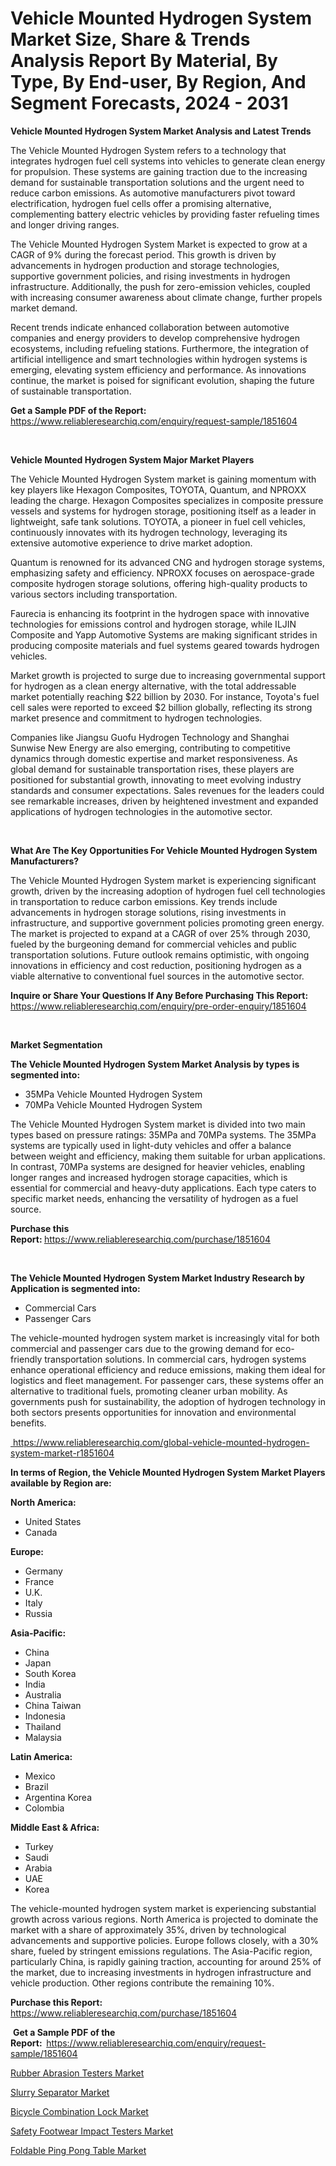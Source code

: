 <p><h1>Vehicle Mounted Hydrogen System Market Size, Share & Trends Analysis Report By Material, By Type, By End-user, By Region, And Segment Forecasts, 2024 - 2031</h1></p><p><strong>Vehicle Mounted Hydrogen System Market Analysis and Latest Trends</strong></p>
<p><p>The Vehicle Mounted Hydrogen System refers to a technology that integrates hydrogen fuel cell systems into vehicles to generate clean energy for propulsion. These systems are gaining traction due to the increasing demand for sustainable transportation solutions and the urgent need to reduce carbon emissions. As automotive manufacturers pivot toward electrification, hydrogen fuel cells offer a promising alternative, complementing battery electric vehicles by providing faster refueling times and longer driving ranges.</p><p>The Vehicle Mounted Hydrogen System Market is expected to grow at a CAGR of 9% during the forecast period. This growth is driven by advancements in hydrogen production and storage technologies, supportive government policies, and rising investments in hydrogen infrastructure. Additionally, the push for zero-emission vehicles, coupled with increasing consumer awareness about climate change, further propels market demand.</p><p>Recent trends indicate enhanced collaboration between automotive companies and energy providers to develop comprehensive hydrogen ecosystems, including refueling stations. Furthermore, the integration of artificial intelligence and smart technologies within hydrogen systems is emerging, elevating system efficiency and performance. As innovations continue, the market is poised for significant evolution, shaping the future of sustainable transportation.</p></p>
<p><strong>Get a Sample PDF of the Report:&nbsp;</strong> <a href="https://www.reliableresearchiq.com/enquiry/request-sample/1851604?utm_campaign=100&utm_medium=2&utm_source=Github&utm_content=ia&utm_term=18102024&utm_id=vehicle-mounted-hydrogen-system">https://www.reliableresearchiq.com/enquiry/request-sample/1851604</a></p>
<p>&nbsp;</p>
<p><strong>Vehicle Mounted Hydrogen System Major Market Players</strong></p>
<p><p>The Vehicle Mounted Hydrogen System market is gaining momentum with key players like Hexagon Composites, TOYOTA, Quantum, and NPROXX leading the charge. Hexagon Composites specializes in composite pressure vessels and systems for hydrogen storage, positioning itself as a leader in lightweight, safe tank solutions. TOYOTA, a pioneer in fuel cell vehicles, continuously innovates with its hydrogen technology, leveraging its extensive automotive experience to drive market adoption.</p><p>Quantum is renowned for its advanced CNG and hydrogen storage systems, emphasizing safety and efficiency. NPROXX focuses on aerospace-grade composite hydrogen storage solutions, offering high-quality products to various sectors including transportation. </p><p>Faurecia is enhancing its footprint in the hydrogen space with innovative technologies for emissions control and hydrogen storage, while ILJIN Composite and Yapp Automotive Systems are making significant strides in producing composite materials and fuel systems geared towards hydrogen vehicles.</p><p>Market growth is projected to surge due to increasing governmental support for hydrogen as a clean energy alternative, with the total addressable market potentially reaching $22 billion by 2030. For instance, Toyota's fuel cell sales were reported to exceed $2 billion globally, reflecting its strong market presence and commitment to hydrogen technologies.</p><p>Companies like Jiangsu Guofu Hydrogen Technology and Shanghai Sunwise New Energy are also emerging, contributing to competitive dynamics through domestic expertise and market responsiveness. As global demand for sustainable transportation rises, these players are positioned for substantial growth, innovating to meet evolving industry standards and consumer expectations. Sales revenues for the leaders could see remarkable increases, driven by heightened investment and expanded applications of hydrogen technologies in the automotive sector.</p></p>
<p>&nbsp;</p>
<p><strong>What Are The Key Opportunities For Vehicle Mounted Hydrogen System Manufacturers?</strong></p>
<p><p>The Vehicle Mounted Hydrogen System market is experiencing significant growth, driven by the increasing adoption of hydrogen fuel cell technologies in transportation to reduce carbon emissions. Key trends include advancements in hydrogen storage solutions, rising investments in infrastructure, and supportive government policies promoting green energy. The market is projected to expand at a CAGR of over 25% through 2030, fueled by the burgeoning demand for commercial vehicles and public transportation solutions. Future outlook remains optimistic, with ongoing innovations in efficiency and cost reduction, positioning hydrogen as a viable alternative to conventional fuel sources in the automotive sector.</p></p>
<p><strong>Inquire or Share Your Questions If Any Before Purchasing This Report:</strong> <a href="https://www.reliableresearchiq.com/enquiry/pre-order-enquiry/1851604?utm_campaign=100&utm_medium=2&utm_source=Github&utm_content=ia&utm_term=18102024&utm_id=vehicle-mounted-hydrogen-system">https://www.reliableresearchiq.com/enquiry/pre-order-enquiry/1851604</a></p>
<p>&nbsp;</p>
<p><strong>Market Segmentation</strong></p>
<p><strong>The Vehicle Mounted Hydrogen System Market Analysis by types is segmented into:</strong></p>
<p><ul><li>35MPa Vehicle Mounted Hydrogen System</li><li>70MPa Vehicle Mounted Hydrogen System</li></ul></p>
<p><p>The Vehicle Mounted Hydrogen System market is divided into two main types based on pressure ratings: 35MPa and 70MPa systems. The 35MPa systems are typically used in light-duty vehicles and offer a balance between weight and efficiency, making them suitable for urban applications. In contrast, 70MPa systems are designed for heavier vehicles, enabling longer ranges and increased hydrogen storage capacities, which is essential for commercial and heavy-duty applications. Each type caters to specific market needs, enhancing the versatility of hydrogen as a fuel source.</p></p>
<p><strong>Purchase this Report:&nbsp;</strong><a href="https://www.reliableresearchiq.com/purchase/1851604?utm_campaign=100&utm_medium=2&utm_source=Github&utm_content=ia&utm_term=18102024&utm_id=vehicle-mounted-hydrogen-system">https://www.reliableresearchiq.com/purchase/1851604</a></p>
<p>&nbsp;</p>
<p><strong>The Vehicle Mounted Hydrogen System Market Industry Research by Application is segmented into:</strong></p>
<p><ul><li>Commercial Cars</li><li>Passenger Cars</li></ul></p>
<p><p>The vehicle-mounted hydrogen system market is increasingly vital for both commercial and passenger cars due to the growing demand for eco-friendly transportation solutions. In commercial cars, hydrogen systems enhance operational efficiency and reduce emissions, making them ideal for logistics and fleet management. For passenger cars, these systems offer an alternative to traditional fuels, promoting cleaner urban mobility. As governments push for sustainability, the adoption of hydrogen technology in both sectors presents opportunities for innovation and environmental benefits.</p></p>
<p><a href="https://www.reliableresearchiq.com/global-vehicle-mounted-hydrogen-system-market-r1851604?utm_campaign=100&utm_medium=2&utm_source=Github&utm_content=ia&utm_term=18102024&utm_id=vehicle-mounted-hydrogen-system">&nbsp;https://www.reliableresearchiq.com/global-vehicle-mounted-hydrogen-system-market-r1851604</a></p>
<p><strong>In terms of Region, the Vehicle Mounted Hydrogen System Market Players available by Region are:</strong></p>
<p>
    <p> <strong> North America: </strong>
        <ul>
            <li>United States</li>
            <li>Canada</li>
        </ul>
        </p> 
    <p> <strong> Europe: </strong>
        <ul>
            <li>Germany</li>
            <li>France</li>
            <li>U.K.</li>
            <li>Italy</li>
            <li>Russia</li>
        </ul>
        </p> 
    <p> <strong> Asia-Pacific: </strong>
        <ul>
            <li>China</li>
            <li>Japan</li>
            <li>South Korea</li>
            <li>India</li>
            <li>Australia</li>
            <li>China Taiwan</li>
            <li>Indonesia</li>
            <li>Thailand</li>
            <li>Malaysia</li>
        </ul>
        </p> 
    <p> <strong> Latin America: </strong>
        <ul>
            <li>Mexico</li>
            <li>Brazil</li>
            <li>Argentina Korea</li>
            <li>Colombia</li>
        </ul>
        </p> 
    <p> <strong> Middle East & Africa: </strong>
        <ul>
            <li>Turkey</li>
            <li>Saudi</li>
            <li>Arabia</li>
            <li>UAE</li>
            <li>Korea</li>
        </ul>
    </p>
    </p>
<p><p>The vehicle-mounted hydrogen system market is experiencing substantial growth across various regions. North America is projected to dominate the market with a share of approximately 35%, driven by technological advancements and supportive policies. Europe follows closely, with a 30% share, fueled by stringent emissions regulations. The Asia-Pacific region, particularly China, is rapidly gaining traction, accounting for around 25% of the market, due to increasing investments in hydrogen infrastructure and vehicle production. Other regions contribute the remaining 10%.</p></p>
<p><strong>Purchase this Report: </strong><a href="https://www.reliableresearchiq.com/purchase/1851604?utm_campaign=100&utm_medium=2&utm_source=Github&utm_content=ia&utm_term=18102024&utm_id=vehicle-mounted-hydrogen-system">https://www.reliableresearchiq.com/purchase/1851604</a></p>
<p>&nbsp;<strong>Get a Sample PDF of the Report:&nbsp;&nbsp;</strong><a href="https://www.reliableresearchiq.com/enquiry/request-sample/1851604?utm_campaign=100&utm_medium=2&utm_source=Github&utm_content=ia&utm_term=18102024&utm_id=vehicle-mounted-hydrogen-system">https://www.reliableresearchiq.com/enquiry/request-sample/1851604</a></p>
<p><strong></strong></p>
<p><p><a href="https://github.com/yoreivesal/Market-Research-Report-List-1/blob/main/rubber-abrasion-testers-market.md?utm_campaign=100&utm_medium=2&utm_source=Github&utm_content=ia&utm_term=18102024&utm_id=vehicle-mounted-hydrogen-system">Rubber Abrasion Testers Market</a></p><p><a href="https://issuu.com/reportprime-2/docs/slurry-separator-market-size-2030.p_e3d1bec3cde907?utm_campaign=100&utm_medium=2&utm_source=Github&utm_content=ia&utm_term=18102024&utm_id=vehicle-mounted-hydrogen-system">Slurry Separator Market</a></p><p><a href="https://www.linkedin.com/pulse/bicycle-combination-lock-market-global-share-ranking-overall-irdje?utm_campaign=100&utm_medium=2&utm_source=Github&utm_content=ia&utm_term=18102024&utm_id=vehicle-mounted-hydrogen-system">Bicycle Combination Lock Market</a></p><p><a href="https://github.com/shebaharrifx/Market-Research-Report-List-1/blob/main/safety-footwear-impact-testers-market.md?utm_campaign=100&utm_medium=2&utm_source=Github&utm_content=ia&utm_term=18102024&utm_id=vehicle-mounted-hydrogen-system">Safety Footwear Impact Testers Market</a></p><p><a href="https://www.linkedin.com/pulse/foldable-ping-pong-table-industry-insights-report-analyzing-zmrte?utm_campaign=100&utm_medium=2&utm_source=Github&utm_content=ia&utm_term=18102024&utm_id=vehicle-mounted-hydrogen-system">Foldable Ping Pong Table Market</a></p></p>